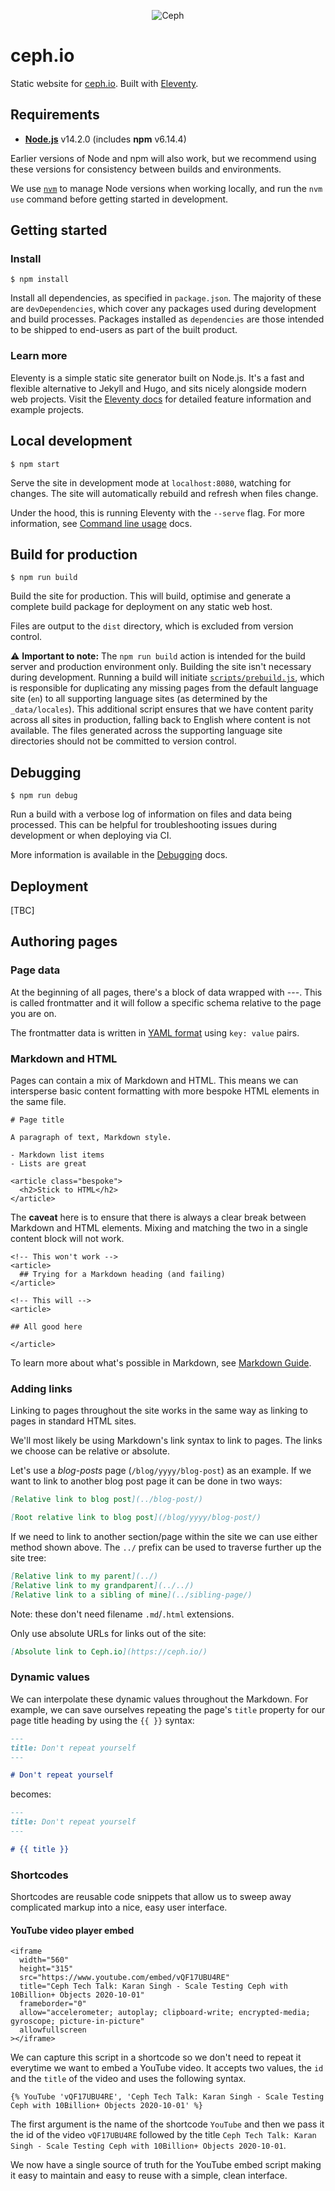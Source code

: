 <p align="center"><img src="https://i2.wp.com/ceph.io/wp-content/uploads/2016/07/Ceph_Logo_Standard_RGB_120411_fa.png?resize=322%2C148&ssl=1" alt="Ceph" /></p>

# ceph.io

Static website for [ceph.io](https://ceph.io). Built with [Eleventy](https://www.11ty.dev).

## Requirements

- [**Node.js**](https://nodejs.org/en/) v14.2.0 (includes **npm** v6.14.4)

Earlier versions of Node and npm will also work, but we recommend using these versions for consistency between builds and environments.

We use [`nvm`](https://github.com/nvm-sh/nvm) to manage Node versions when working locally, and run the `nvm use` command before getting started in development.

## Getting started

### Install

```
$ npm install
```

Install all dependencies, as specified in `package.json`. The majority of these are `devDependencies`, which cover any packages used during development and build processes. Packages installed as `dependencies` are those intended to be shipped to end-users as part of the built product.

### Learn more

Eleventy is a simple static site generator built on Node.js. It's a fast and flexible alternative to Jekyll and Hugo, and sits nicely alongside modern web projects. Visit the [Eleventy docs](https://www.11ty.dev/docs/) for detailed feature information and example projects.

## Local development

```
$ npm start
```

Serve the site in development mode at `localhost:8080`, watching for changes. The site will automatically rebuild and refresh when files change.

Under the hood, this is running Eleventy with the `--serve` flag. For more information, see [Command line usage](https://www.11ty.dev/docs/usage/) docs.

## Build for production

```
$ npm run build
```

Build the site for production. This will build, optimise and generate a complete build package for deployment on any static web host.

Files are output to the `dist` directory, which is excluded from version control.

:warning: **Important to note:** The `npm run build` action is intended for the build server and production environment only. Building the site isn't necessary during development. Running a build will initiate [`scripts/prebuild.js`](https://github.com/ceph/ceph.io/blob/develop/scripts/images.js), which is responsible for duplicating any missing pages from the default language site (`en`) to all supporting language sites (as determined by the `_data/locales`). This additional script ensures that we have content parity across all sites in production, falling back to English where content is not available. The files generated across the supporting language site directories should not be committed to version control.

## Debugging

```
$ npm run debug
```

Run a build with a verbose log of information on files and data being processed. This can be helpful for troubleshooting issues during development or when deploying via CI.

More information is available in the [Debugging](https://www.11ty.dev/docs/debugging/) docs.

## Deployment

[TBC]

## Authoring pages

### Page data

At the beginning of all pages, there's a block of data wrapped with ---. This is called frontmatter and it will follow a specific schema relative to the page you are on.

The frontmatter data is written in [YAML format](https://yaml.org/) using `key: value` pairs.

### Markdown and HTML

Pages can contain a mix of Markdown and HTML. This means we can intersperse basic content formatting with more bespoke HTML elements in the same file.

```
# Page title

A paragraph of text, Markdown style.

- Markdown list items
- Lists are great

<article class="bespoke">
  <h2>Stick to HTML</h2>
</article>
```

The **caveat** here is to ensure that there is always a clear break between Markdown and HTML elements. Mixing and matching the two in a single content block will not work.

```
<!-- This won't work -->
<article>
  ## Trying for a Markdown heading (and failing)
</article>

<!-- This will -->
<article>

## All good here

</article>
```

To learn more about what's possible in Markdown, see [Markdown Guide](https://www.markdownguide.org).

### Adding links

Linking to pages throughout the site works in the same way as linking to pages in standard HTML sites.

We'll most likely be using Markdown's link syntax to link to pages. The links we choose can be relative or absolute.

Let's use a _blog-posts_ page (`/blog/yyyy/blog-post`) as an example. If we want to link to another blog post page it can be done in two ways:

```md
[Relative link to blog post](../blog-post/)

[Root relative link to blog post](/blog/yyyy/blog-post/)
```

If we need to link to another section/page within the site we can use either method shown above. The `../` prefix can be used to traverse further up the site tree:

```md
[Relative link to my parent](../)
[Relative link to my grandparent](../../)
[Relative link to a sibling of mine](../sibling-page/)
```

Note: these don't need filename `.md`/`.html` extensions.

Only use absolute URLs for links out of the site:

```md
[Absolute link to Ceph.io](https://ceph.io/)
```

### Dynamic values

We can interpolate these dynamic values throughout the Markdown. For example, we can save ourselves repeating the page's `title` property for our page title heading by using the `{{ }}` syntax:

```md
---
title: Don't repeat yourself
---

# Don't repeat yourself
```

becomes:

```md
---
title: Don't repeat yourself
---

# {{ title }}
```

### Shortcodes

Shortcodes are reusable code snippets that allow us to sweep away complicated markup into a nice, easy user interface.

#### YouTube video player embed

```
<iframe
  width="560"
  height="315"
  src="https://www.youtube.com/embed/vQF17UBU4RE"
  title="Ceph Tech Talk: Karan Singh - Scale Testing Ceph with 10Billion+ Objects 2020-10-01"
  frameborder="0"
  allow="accelerometer; autoplay; clipboard-write; encrypted-media; gyroscope; picture-in-picture"
  allowfullscreen
></iframe>
```

We can capture this script in a shortcode so we don't need to repeat it everytime we want to embed a YouTube video. It accepts two values, the `id` and the `title` of the video and uses the following syntax.

```
{% YouTube 'vQF17UBU4RE', 'Ceph Tech Talk: Karan Singh - Scale Testing Ceph with 10Billion+ Objects 2020-10-01' %}
```

The first argument is the name of the shortcode `YouTube` and then we pass it the id of the video `vQF17UBU4RE` followed by the title `Ceph Tech Talk: Karan Singh - Scale Testing Ceph with 10Billion+ Objects 2020-10-01`.

We now have a single source of truth for the YouTube embed script making it easy to maintain and easy to reuse with a simple, clean interface.
